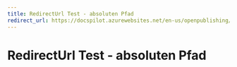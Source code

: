 ```yaml
---
title: RedirectUrl Test - absoluten Pfad
redirect_url: https://docspilot.azurewebsites.net/en-us/openpublishing/test/conceptual/large
---
```



# RedirectUrl Test - absoluten Pfad
 


<!--HONumber=May16_HO4-->


